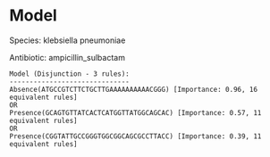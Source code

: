 
# Model

Species: klebsiella pneumoniae

Antibiotic: ampicillin_sulbactam

```
Model (Disjunction - 3 rules):
------------------------------
Absence(ATGCCGTCTTCTGCTTGAAAAAAAAAACGGG) [Importance: 0.96, 16 equivalent rules]
OR
Presence(GCAGTGTTATCACTCATGGTTATGGCAGCAC) [Importance: 0.57, 11 equivalent rules]
OR
Presence(CGGTATTGCCGGGTGGCGGCAGCGCCTTACC) [Importance: 0.39, 11 equivalent rules]

```

